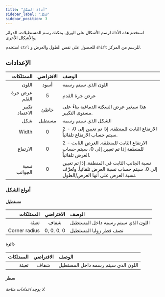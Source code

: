 ```yaml
---
title: "أداة الشكل"
sidebar_label: "شكل"
sidebar_position: 3
---
```



استخدم هذه الأداة لرسم الأشكال على الورق. يمكنك رسم المستطيلات، الدوائر والأشكال الأخرى.

استخدم `ctrl` للحصول على نفس الطول والعرض و `shift` للرسم من المركز.

## الإعدادات

|      الممتلكات | الافتراضي | الوصف                                                                                                                       |
| --------------:|:---------:|:--------------------------------------------------------------------------------------------------------------------------- |
|          اللون |   أسود    | اللون الذي سيتم رسمه                                                                                                        |
|  عرض جرة القلم |     5     | عرض جرة القدم                                                                                                               |
| تكبير الاعتماد |   خاطئ    | هذا سيغير عرض السكتة الدماغية بناءً على مستوى التكبير.                                                                      |
|            شكل |  مستطيل   | الشكل الذي سيتم رسمه                                                                                                        |
|          Width |     0     | 2 - الارتفاع الثابت للمنطقة. إذا تم تعيين إلى 0، سيتم حساب الارتفاع تلقائياً.                                               |
|       الارتفاع |     0     | 2 - الارتفاع الثابت للمنطقة. العرض الثابت للمنطقة إذا تم تعيين إلى 0، سيتم حساب العرض تلقائياً.                             |
|   نسبة الجوانب |     0     | نسبة الجانب الثابت في المنطقة. إذا تم تعيين إلى 0، سيتم حساب نسبة العرض تلقائياً. وتُعرَّف نسبة العرض على أنها العرض/الطول. |

### أنواع الشكل

#### مستطيل

|     الممتلكات | الافتراضي  | الوصف                              |
| -------------:|:----------:|:---------------------------------- |
|         تعبئة |    شفاف    | اللون الذي سيتم رسمه داخل المستطيل |
| Corner radius | 0, 0, 0, 0 | نصف قطر زوايا المستطيل             |

#### دائرة

| الممتلكات | الافتراضي | الوصف                              |
| ---------:|:---------:|:---------------------------------- |
|     تعبئة |   شفاف    | اللون الذي سيتم رسمه داخل المستطيل |

#### سطر

*لا يوجد اعدادات متاحة.*
